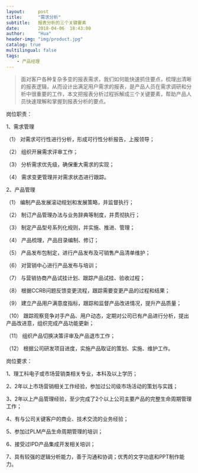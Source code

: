 ```yaml
---
layout:     post
title:      "需求分析"
subtitle:   报表分析的三个关键要素
date:       2018-04-06  18:43:00
author:     "Hua"
header-img: "img/product.jpg"
catalog: true
multilingual: false
tags:
    - 产品经理
---
```


> 面对客户各种复杂多变的报表需求，我们如何能快速抓住要点，梳理出清晰的报表逻辑，从而设计出满足用户需求的报表，是产品人员在需求调研和分析中很重要的工作，本文把报表分析过程拆解成三个关键要素，帮助产品人员快速理解和掌握到报表分析的要点。

岗位职责：

1、需求管理

（1） 对需求可行性进行分析，形成可行性分析报告，上报领导；

（2） 组织开展需求评审工作；

（3） 分析需求优先级，确保重大需求的实现；

（4） 需求变更管理并对需求状态进行跟踪。

2、产品管理

（1） 编制产品发展滚动规划和发展策略，并监督执行；

（2） 制订产品管理办法与业务辞典等制度，并贯彻执行；

（3） 制定产品型号系列化规则，并实施、推进、管理；

（4） 产品梳理，产品目录编制、修订；

（5） 产品发布包制定，进行产品发布及可销售产品清单维护；

（6） 对营销中心进行产品发布与培训；

（7） 与营销协商产品试挂计划、跟踪产品试挂、验收过程；

（8） 根据CCRB问题反馈变更流程，跟踪需要变更产品的过程和结果；

（9） 建立产品用户满意度指标，跟踪和监督产品改进情况，提升产品质量；

（10） 跟踪观察竞争对手产品、用户动态，定期对公司已有产品进行分析，提出产品改进意，组织完成产品功能更新；

（11） 组织产品切换决策评审及产品退市工作；

（12） 根据公司研发项目进度，实施产品取证的策划、实施、维护工作。

岗位要求：

1、理工科电子或市场营销类相关专业，本科及以上学历；

2、2年以上市场营销相关工作经验，参加过公司级市场活动的策划与实践；

3、2年以上产品管理经验，至少完成了2个以上公司主要产品的完整生命周期管理工作；

4、有与公司关键客户的商业、技术交流的业务经验；

5、参加过PLM产品生命周期管理的培训；

6、接受过IPD产品集成开发相关培训；

7、具有较强的逻辑分析能力，善于沟通和协调；优秀的文字功底和PPT制作能力。